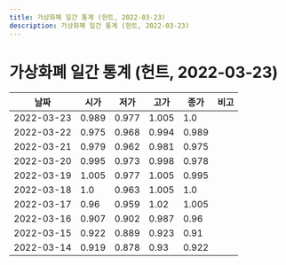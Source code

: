 ```yaml
---
title: 가상화폐 일간 통계 (헌트, 2022-03-23)
description: 가상화폐 일간 통계 (헌트, 2022-03-23)
---
```



가상화폐 일간 통계 (헌트, 2022-03-23)
===

|날짜|시가|저가|고가|종가|비고|
|--|--|--|--|--|--|
|2022-03-23|0.989|0.977|1.005|1.0|    |
|2022-03-22|0.975|0.968|0.994|0.989|    |
|2022-03-21|0.979|0.962|0.981|0.975|    |
|2022-03-20|0.995|0.973|0.998|0.978|    |
|2022-03-19|1.005|0.977|1.005|0.995|    |
|2022-03-18|1.0|0.963|1.005|1.0|    |
|2022-03-17|0.96|0.959|1.02|1.005|    |
|2022-03-16|0.907|0.902|0.987|0.96|    |
|2022-03-15|0.922|0.889|0.923|0.91|    |
|2022-03-14|0.919|0.878|0.93|0.922|    |
